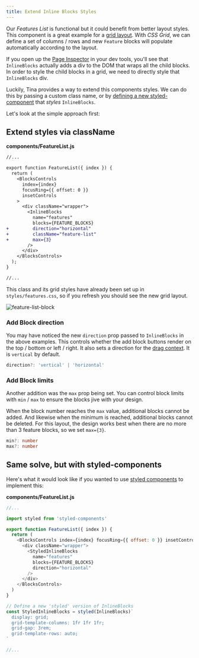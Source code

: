 ```yaml
---
title: Extend Inline Blocks Styles
---
```


Our _Features List_ is functional but it could benefit from better layout styles. This component is a great example for a [grid layout](https://developer.mozilla.org/en-US/docs/Web/CSS/CSS_Grid_Layout). With _CSS Grid_, we can define a set of columns / rows and new `Feature` blocks will populate automatically according to the layout.

If you open up the [Page Inspector](https://developer.mozilla.org/en-US/docs/Tools/Page_Inspector) in your dev tools, you'll see that `InlineBlocks` actually adds a div to the DOM that wraps all the child blocks. In order to style the child blocks in a grid, we need to directly style that `InlineBlocks` div.

Luckily, Tina provides a way to extend this components styles. We can do this by passing a custom class name, or by [defining a new styled-component](https://tinacms.org/docs/ui/inline-editing#extending-inline-field-styles) that _styles_ `InlineBlocks`.

Let's look at the simple approach first:

## Extend styles via className

**components/FeatureList.js**

```diff
//...

export function FeatureList({ index }) {
  return (
    <BlocksControls
      index={index}
      focusRing={{ offset: 0 }}
      insetControls
    >
      <div className="wrapper">
        <InlineBlocks
          name="features"
          blocks={FEATURE_BLOCKS}
+         direction="horizontal"
+         className="feature-list"
+         max={3}
        />
      </div>
    </BlocksControls>
  );
}

//...
```

This class and its grid styles have already been set up in `styles/features.css`, so if you refresh you should see the new grid layout.

![feature-list-block](/img/inline-editing-guide/feature-list.png)

### Add Block direction

You may have noticed the new `direction` prop passed to `InlineBlocks` in the above examples. This controls whether the add block buttons render on the top / bottom or left / right. It also sets a direction for the [drag context](https://github.com/atlassian/react-beautiful-dnd#api-%EF%B8%8F). It is `vertical` by default.

```ts
direction?: 'vertical' | 'horizontal'
```

### Add Block limits

Another addition was the `max` prop being set. You can control block limits with `min` / `max` to ensure the blocks jive with your design.

When the block number reaches the `max` value, additional blocks cannot be added. And likewise when the minimum is reached, additional blocks cannot be deleted. For this layout, the design works best when there are no more than 3 feature blocks, so we set `max={3}`.

```ts
min?: number
max?: number
```

## Same solve, but with styled-components

Here's what it would look like if you wanted to use [styled components](https://styled-components.com/) to implement this:

**components/FeatureList.js**

```js
//...

import styled from 'styled-components'

export function FeatureList({ index }) {
  return (
    <BlocksControls index={index} focusRing={{ offset: 0 }} insetControls>
      <div className="wrapper">
        <StyledInlineBlocks
          name="features"
          blocks={FEATURE_BLOCKS}
          direction="horizontal"
        />
      </div>
    </BlocksControls>
  )
}

// Define a new 'styled' version of InlineBlocks
const StyledInlineBlocks = styled(InlineBlocks)`
  display: grid;
  grid-template-columns: 1fr 1fr 1fr;
  grid-gap: 3rem;
  grid-template-rows: auto;
`

//...
```
